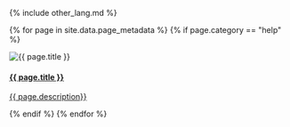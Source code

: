{% include other_lang.md %}

{% for page in site.data.page_metadata %}
  {% if page.category == "help" %}
<div class="card" >
    <img src="{{ page.cover }}" alt="{{ page.title }}" class="card-cover"/>
    <div class="card-info">
        <a href="{{ site.baseurl }}{{ page.path }}">
            <h4 class="card-title">{{ page.title }}</h4>
            <p class="card-description">{{ page.description}}</p>
        </a>
    </div>
</div>
  {% endif %}
{% endfor %}